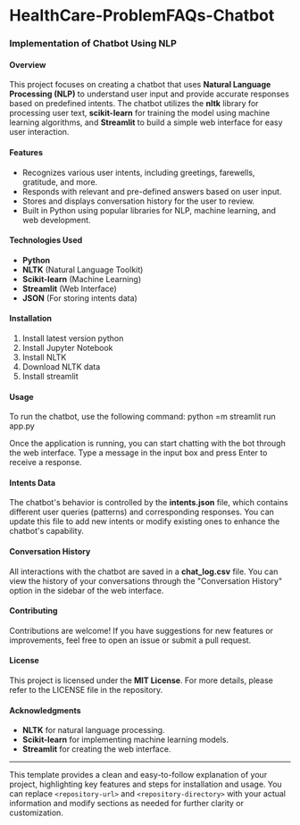 # HealthCare-ProblemFAQs-Chatbot

### Implementation of Chatbot Using NLP

#### Overview  
This project focuses on creating a chatbot that uses **Natural Language Processing (NLP)** to understand user input and provide accurate responses based on predefined intents. The chatbot utilizes the **nltk** library for processing user text, **scikit-learn** for training the model using machine learning algorithms, and **Streamlit** to build a simple web interface for easy user interaction.

#### Features  
- Recognizes various user intents, including greetings, farewells, gratitude, and more.  
- Responds with relevant and pre-defined answers based on user input.  
- Stores and displays conversation history for the user to review.  
- Built in Python using popular libraries for NLP, machine learning, and web development.  

#### Technologies Used  
- **Python**  
- **NLTK** (Natural Language Toolkit)  
- **Scikit-learn** (Machine Learning)  
- **Streamlit** (Web Interface)  
- **JSON** (For storing intents data)  

#### Installation  
1. Install latest version python
4. Install Jupyter Notebook
5. Install NLTK
6. Download NLTK data
7. Install streamlit

#### Usage  
To run the chatbot, use the following command:
python =m streamlit run app.py

Once the application is running, you can start chatting with the bot through the web interface. Type a message in the input box and press Enter to receive a response.

#### Intents Data  
The chatbot's behavior is controlled by the **intents.json** file, which contains different user queries (patterns) and corresponding responses. You can update this file to add new intents or modify existing ones to enhance the chatbot's capability.

#### Conversation History  
All interactions with the chatbot are saved in a **chat_log.csv** file. You can view the history of your conversations through the "Conversation History" option in the sidebar of the web interface.

#### Contributing  
Contributions are welcome! If you have suggestions for new features or improvements, feel free to open an issue or submit a pull request.

#### License  
This project is licensed under the **MIT License**. For more details, please refer to the LICENSE file in the repository.

#### Acknowledgments  
- **NLTK** for natural language processing.  
- **Scikit-learn** for implementing machine learning models.  
- **Streamlit** for creating the web interface.

---

This template provides a clean and easy-to-follow explanation of your project, highlighting key features and steps for installation and usage. You can replace `<repository-url>` and `<repository-directory>` with your actual information and modify sections as needed for further clarity or customization.
